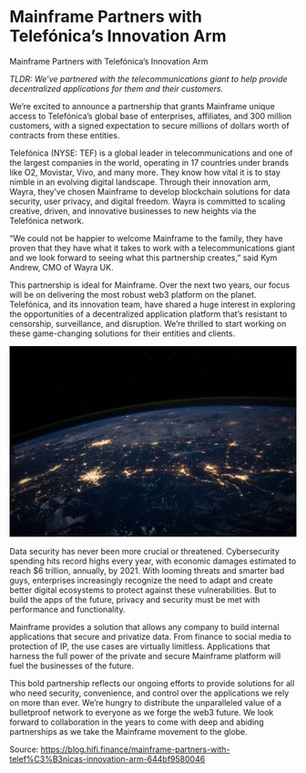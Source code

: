 
# Mainframe Partners with Telefónica’s Innovation Arm

Mainframe Partners with Telefónica’s Innovation Arm

*TLDR: We’ve partnered with the telecommunications giant to help provide decentralized applications for them and their customers.*

We’re excited to announce a partnership that grants Mainframe unique access to Telefónica’s global base of enterprises, affiliates, and 300 million customers, with a signed expectation to secure millions of dollars worth of contracts from these entities.

Telefónica (NYSE: TEF) is a global leader in telecommunications and one of the largest companies in the world, operating in 17 countries under brands like O2, Movistar, Vivo, and many more. They know how vital it is to stay nimble in an evolving digital landscape. Through their innovation arm, Wayra, they’ve chosen Mainframe to develop blockchain solutions for data security, user privacy, and digital freedom. Wayra is committed to scaling creative, driven, and innovative businesses to new heights via the Telefónica network.

“We could not be happier to welcome Mainframe to the family, they have proven that they have what it takes to work with a telecommunications giant and we look forward to seeing what this partnership creates,” said Kym Andrew, CMO of Wayra UK.

This partnership is ideal for Mainframe. Over the next two years, our focus will be on delivering the most robust web3 platform on the planet. Telefónica, and its innovation team, have shared a huge interest in exploring the opportunities of a decentralized application platform that’s resistant to censorship, surveillance, and disruption. We’re thrilled to start working on these game-changing solutions for their entities and clients.

![](../images/2018-10-02_mainframe-partners-with-telef-nica-s-innovation-arm/1_Z68F4SMRusBjJ7Q8ox4Waw.jpeg)

Data security has never been more crucial or threatened. Cybersecurity spending hits record highs every year, with economic damages estimated to reach $6 trillion, annually, by 2021. With looming threats and smarter bad guys, enterprises increasingly recognize the need to adapt and create better digital ecosystems to protect against these vulnerabilities. But to build the apps of the future, privacy and security must be met with performance and functionality.

Mainframe provides a solution that allows any company to build internal applications that secure and privatize data. From finance to social media to protection of IP, the use cases are virtually limitless. Applications that harness the full power of the private and secure Mainframe platform will fuel the businesses of the future.

This bold partnership reflects our ongoing efforts to provide solutions for all who need security, convenience, and control over the applications we rely on more than ever. We’re hungry to distribute the unparalleled value of a bulletproof network to everyone as we forge the web3 future. We look forward to collaboration in the years to come with deep and abiding partnerships as we take the Mainframe movement to the globe.


Source: https://blog.hifi.finance/mainframe-partners-with-telef%C3%B3nicas-innovation-arm-644bf9580046
